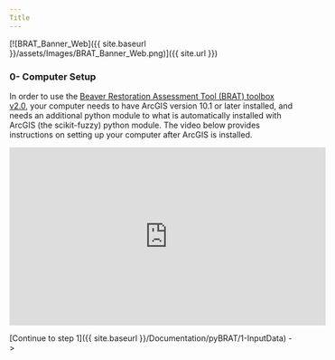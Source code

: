 ```yaml
---
Title
---
```


[![BRAT_Banner_Web]({{ site.baseurl }}/assets/Images/BRAT_Banner_Web.png)]({{ site.url }})

### 0- Computer Setup

In order to use the [Beaver Restoration Assessment Tool (BRAT) toolbox v2.0](https://s3-us-west-2.amazonaws.com/etalweb.joewheaton.org/Courses/Beaver/Excercises/Homework_02/BRAT_2.0.zip), your computer needs to have ArcGIS version 10.1 or later installed, and needs an additional python module to what is automatically installed with ArcGIS (the scikit-fuzzy) python module.  The video below provides instructions on setting up your computer after ArcGIS is installed.

<iframe width="560" height="315" src="https://www.youtube.com/embed/6-Je5jtH-j8" frameborder="0" allowfullscreen></iframe>

[Continue to step 1]({{ site.baseurl }}/Documentation/pyBRAT/1-InputData) ->

